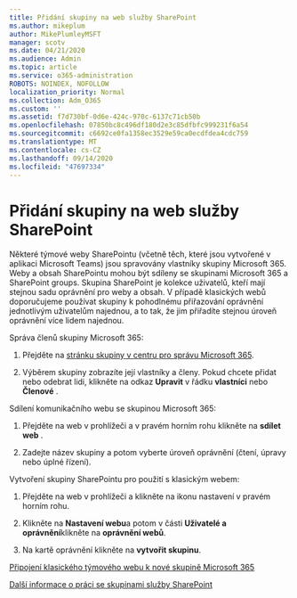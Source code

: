 ```yaml
---
title: Přidání skupiny na web služby SharePoint
ms.author: mikeplum
author: MikePlumleyMSFT
manager: scotv
ms.date: 04/21/2020
ms.audience: Admin
ms.topic: article
ms.service: o365-administration
ROBOTS: NOINDEX, NOFOLLOW
localization_priority: Normal
ms.collection: Adm_O365
ms.custom: ''
ms.assetid: f7d730bf-0d6e-424c-970c-6137c71cb50b
ms.openlocfilehash: 07850bc8c496df180d2e3c85dfbfc999231f6a54
ms.sourcegitcommit: c6692ce0fa1358ec3529e59ca0ecdfdea4cdc759
ms.translationtype: MT
ms.contentlocale: cs-CZ
ms.lasthandoff: 09/14/2020
ms.locfileid: "47697334"
---
```

# <a name="add-a-group-to-a-sharepoint-site"></a>Přidání skupiny na web služby SharePoint

Některé týmové weby SharePointu (včetně těch, které jsou vytvořené v aplikaci Microsoft Teams) jsou spravovány vlastníky skupiny Microsoft 365. Weby a obsah SharePointu mohou být sdíleny se skupinami Microsoft 365 a SharePoint groups. Skupina SharePoint je kolekce uživatelů, kteří mají stejnou sadu oprávnění pro weby a obsah. V případě klasických webů doporučujeme používat skupiny k pohodlnému přiřazování oprávnění jednotlivým uživatelům najednou, a to tak, že jim přiřadíte stejnou úroveň oprávnění více lidem najednou.
  
Správa členů skupiny Microsoft 365:
  
1. Přejděte na [stránku skupiny v centru pro správu Microsoft 365](https://portal.office.com/adminportal/home#/groups).
    
2. Výběrem skupiny zobrazíte její vlastníky a členy. Pokud chcete přidat nebo odebrat lidi, klikněte na odkaz **Upravit** v řádku **vlastníci** nebo **Členové** . 
    
Sdílení komunikačního webu se skupinou Microsoft 365:
  
1. Přejděte na web v prohlížeči a v pravém horním rohu klikněte na **sdílet web** . 
    
2. Zadejte název skupiny a potom vyberte úroveň oprávnění (čtení, úpravy nebo úplné řízení).
    
Vytvoření skupiny SharePointu pro použití s klasickým webem:
  
1. Přejděte na web v prohlížeči a klikněte na ikonu nastavení v pravém horním rohu.
    
2. Klikněte na **Nastavení webu**a potom v části **Uživatelé a oprávnění**klikněte na **oprávnění webů**.
    
3. Na kartě oprávnění klikněte na **vytvořit skupinu**.
    
[Připojení klasického týmového webu k nové skupině Microsoft 365](https://go.microsoft.com/fwlink/?linkid=2008654)
  
[Další informace o práci se skupinami služby SharePoint](https://go.microsoft.com/fwlink/?linkid=874658)
  

